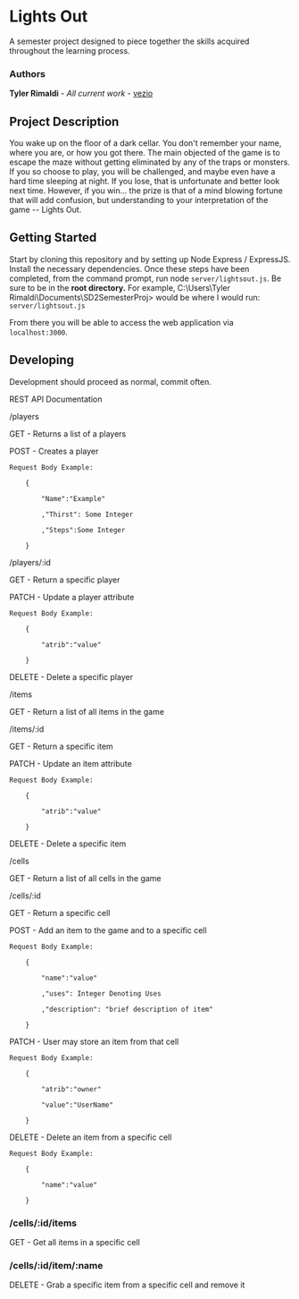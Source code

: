 # Lights Out

A semester project designed to piece together the skills acquired throughout the learning process.

### Authors

**Tyler Rimaldi** - *All current work* - [vezio](https://github.com/vezio)

## Project Description

You wake up on the floor of a dark cellar. You don't remember your name, where you are, or how you got there.  The main objected of the game is to escape the maze without getting eliminated by any of the traps or monsters. If you so choose to play, you will be challenged, and maybe even have a hard time sleeping at night. If you lose, that is unfortunate and better look next time. However, if you win... the prize is that of a mind blowing fortune that will add confusion, but understanding to your interpretation of the game -- Lights Out.

## Getting Started

Start by cloning this repository and by setting up Node Express / ExpressJS. Install the necessary dependencies. Once these steps have been completed, from the command prompt, run node `server/lightsout.js`. Be sure to be in the **root directory.** For example, C:\Users\Tyler Rimaldi\Documents\SD2SemesterProj> would be where I would run: `server/lightsout.js`

From there you will be able to access the web application via `localhost:3000`. 

## Developing

Development should proceed as normal, commit often. 

REST API Documentation

/players

GET - Returns a list of a players

POST - Creates a player 

	Request Body Example:

		{

			"Name":"Example"

			,"Thirst": Some Integer

			,"Steps":Some Integer

		}

/players/:id

GET - Return a specific player

PATCH - Update a player attribute 

	Request Body Example:

		{

			"atrib":"value"

		}

DELETE - Delete a specific player



/items

GET - Return a list of all items in the game

/items/:id

GET - Return a specific item

PATCH  - Update an item attribute

	Request Body Example:

		{

			"atrib":"value"

		}

DELETE - Delete a specific item 



/cells

GET - Return a list of all cells in the game

/cells/:id

GET - Return a specific cell

POST - Add an item to the game and to a specific cell

	Request Body Example:

		{

			"name":"value"

			,"uses": Integer Denoting Uses

			,"description": "brief description of item"

		}

PATCH - User may store an item from that cell

	Request Body Example:

		{

			"atrib":"owner"

			"value":"UserName"

		}

DELETE - Delete an item from a specific cell

	Request Body Example:

		{

			"name":"value"

		}

### /cells/:id/items

GET - Get all items in a specific cell

### /cells/:id/item/:name

DELETE - Grab a specific item from a specific cell and remove it
